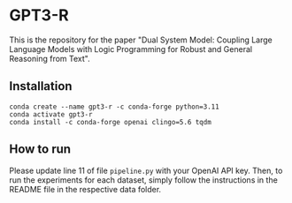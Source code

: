 # GPT3-R
This is the repository for the paper "Dual System Model: Coupling Large Language Models with Logic Programming for Robust and General Reasoning from Text".

## Installation
```
conda create --name gpt3-r -c conda-forge python=3.11
conda activate gpt3-r
conda install -c conda-forge openai clingo=5.6 tqdm
```

## How to run
Please update line 11 of file `pipeline.py` with your OpenAI API key. Then, to run the experiments for each dataset, simply follow the instructions in the README file in the respective data folder.
